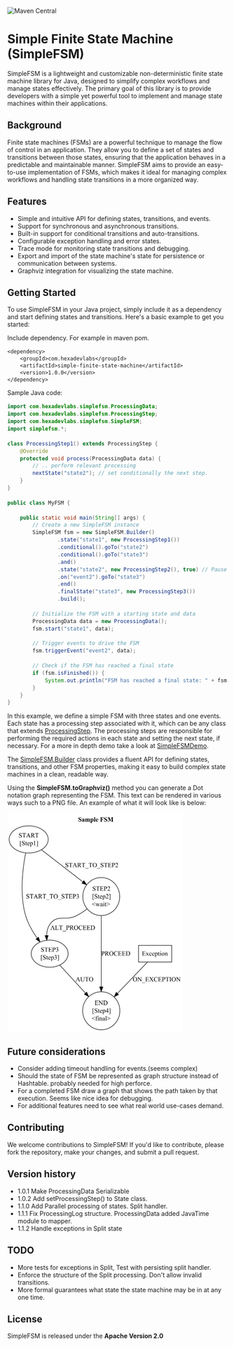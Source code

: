 ![Maven Central](https://maven-badges.herokuapp.com/maven-central/com.hexadevlabs/simple-finite-state-machine/badge.svg)

# Simple Finite State Machine (SimpleFSM)

SimpleFSM is a lightweight and customizable non-deterministic finite state machine library for Java, designed to simplify complex workflows and manage states effectively. The primary goal of this library is to provide developers with a simple yet powerful tool to implement and manage state machines within their applications.

## Background
Finite state machines (FSMs) are a powerful technique to manage the flow of control in an application. They allow you to define a set of states and transitions between those states, ensuring that the application behaves in a predictable and maintainable manner. SimpleFSM aims to provide an easy-to-use implementation of FSMs, which makes it ideal for managing complex workflows and handling state transitions in a more organized way.

## Features
- Simple and intuitive API for defining states, transitions, and events.
- Support for synchronous and asynchronous transitions.
- Built-in support for conditional transitions and auto-transitions.
- Configurable exception handling and error states.
- Trace mode for monitoring state transitions and debugging.
- Export and import of the state machine's state for persistence or communication between systems.
- Graphviz integration for visualizing the state machine.

## Getting Started
To use SimpleFSM in your Java project, simply include it as a dependency and start defining states and transitions. Here's a basic example to get you started:

Include dependency. For example in maven pom.
```
<dependency>
    <groupId>com.hexadevlabs</groupId>
    <artifactId>simple-finite-state-machine</artifactId>
    <version>1.0.0</version>
</dependency>
```

Sample Java code:
```java
import com.hexadevlabs.simplefsm.ProcessingData;
import com.hexadevlabs.simplefsm.ProcessingStep;
import com.hexadevlabs.simplefsm.SimpleFSM;
import simplefsm.*;

class ProcessingStep1() extends ProcessingStep {
    @Override
    protected void process(ProcessingData data) {
        // .. perform relevant processing
        nextState("state2"); // set conditionally the next step.
    }
}

public class MyFSM {

    public static void main(String[] args) {
        // Create a new SimpleFSM instance
        SimpleFSM fsm = new SimpleFSM.Builder()
                .state("state1", new ProcessingStep1())
                .conditional().goTo("state2")
                .conditional().goTo("state3")
                .and()
                .state("state2", new ProcessingStep2(), true) // Pause after step
                .on("event2").goTo("state3")
                .end()
                .finalState("state3", new ProcessingStep3())
                .build();

        // Initialize the FSM with a starting state and data
        ProcessingData data = new ProcessingData();
        fsm.start("state1", data);

        // Trigger events to drive the FSM
        fsm.triggerEvent("event2", data);

        // Check if the FSM has reached a final state
        if (fsm.isFinished()) {
            System.out.println("FSM has reached a final state: " + fsm.getFinalState().getName());
        }
    }
}
```

In this example, we define a simple FSM with three states and one events. 
Each state has a processing step associated with it, which can be any class that extends [ProcessingStep](src/main/java/com/hexadevlabs/simplefsm/ProcessingStep.java). 
The processing steps are responsible for performing the required actions in each state and setting the next state, if necessary.
For a more in depth demo take a look at [SimpleFSMDemo](https://github.com/felix-zaslavskiy/simple-finite-state-machine-samples/blob/main/src/main/java/demo/SimpleFSMDemo.java).

The [SimpleFSM.Builder](src/main/java/com/hexadevlabs/simplefsm/SimpleFSM.java) class provides a fluent API for defining states, transitions, and other FSM properties, making it easy to build complex state machines in a clean, readable way.

Using the **SimpleFSM.toGraphviz()** method you can generate a Dot notation graph representing the FSM. This text can be rendered in various ways such to a PNG file. An example of what it will look like is below:

<img src="state_machine.png" alt="State Machine Graph" width="400" height="500" />

## Future considerations
* Consider adding timeout handling for events.(seems complex)
* Should the state of FSM be represented as graph structure instead of Hashtable. probably needed for high perforce.
* For a completed FSM draw a graph that shows the path taken by that execution. Seems like nice idea for debugging.
* For additional features need to see what real world use-cases demand.

## Contributing
We welcome contributions to SimpleFSM! If you'd like to contribute, please fork the repository, make your changes, and submit a pull request.

## Version history
* 1.0.1 Make ProcessingData Serializable
* 1.0.2 Add setProcessingStep() to State class.
* 1.1.0 Add Parallel processing of states. Split handler.
* 1.1.1 Fix ProcessingLog structure. ProcessingData added JavaTime module to mapper.
* 1.1.2 Handle exceptions in Split state

## TODO 
* More tests for exceptions in Split, Test with persisting split handler.
* Enforce the structure of the Split processing. Don't allow invalid transitions.
* More formal guarantees what state the state machine may be in at any one time.

## License
SimpleFSM is released under the **Apache Version 2.0**
